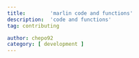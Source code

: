 ```yaml
---
title:        'marlin code and functions'
description:  'code and functions'
tag: contributing

author: chepo92
category: [ development ]
---
```

